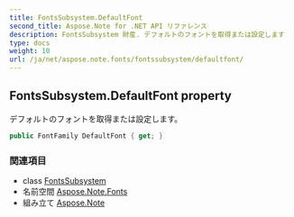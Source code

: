 ```yaml
---
title: FontsSubsystem.DefaultFont
second_title: Aspose.Note for .NET API リファレンス
description: FontsSubsystem 財産. デフォルトのフォントを取得または設定します
type: docs
weight: 10
url: /ja/net/aspose.note.fonts/fontssubsystem/defaultfont/
---
```

## FontsSubsystem.DefaultFont property

デフォルトのフォントを取得または設定します。

```csharp
public FontFamily DefaultFont { get; }
```

### 関連項目

* class [FontsSubsystem](../)
* 名前空間 [Aspose.Note.Fonts](../../fontssubsystem/)
* 組み立て [Aspose.Note](../../../)


